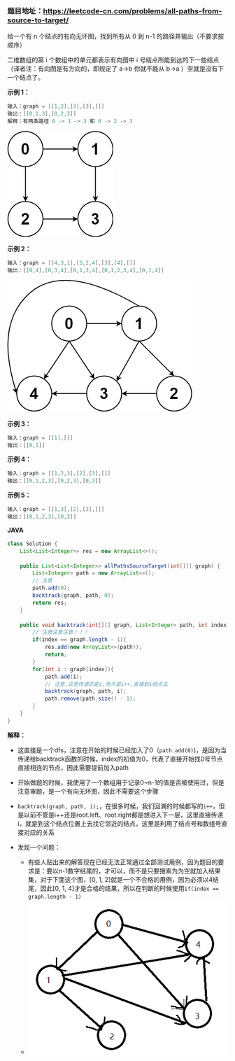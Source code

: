 ### 题目地址：https://leetcode-cn.com/problems/all-paths-from-source-to-target/

给一个有 n 个结点的有向无环图，找到所有从 0 到 n-1 的路径并输出（不要求按顺序）

二维数组的第 i 个数组中的单元都表示有向图中 i 号结点所能到达的下一些结点（译者注：有向图是有方向的，即规定了 a→b 你就不能从 b→a ）空就是没有下一个结点了。 

**示例 1：**

``` java
输入：graph = [[1,2],[3],[3],[]]
输出：[[0,1,3],[0,2,3]]
解释：有两条路径 0 -> 1 -> 3 和 0 -> 2 -> 3
```

![image](all_1.jpg)

**示例 2：**

``` java
输入：graph = [[4,3,1],[3,2,4],[3],[4],[]]
输出：[[0,4],[0,3,4],[0,1,3,4],[0,1,2,3,4],[0,1,4]]
```

![image](all_2.jpg)

**示例 3：**

``` java
输入：graph = [[1],[]]
输出：[[0,1]]
```

**示例 4：**

``` java
输入：graph = [[1,2,3],[2],[3],[]]
输出：[[0,1,2,3],[0,2,3],[0,3]]
```

**示例 5：**

``` java
输入：graph = [[1,3],[2],[3],[]]
输出：[[0,1,2,3],[0,3]]
```

**JAVA**

``` java
class Solution {
    List<List<Integer>> res = new ArrayList<>();

    public List<List<Integer>> allPathsSourceTarget(int[][] graph) {
        List<Integer> path = new ArrayList<>();
        // 注意
        path.add(0);
        backtrack(graph, path, 0);
        return res;
    }

    public void backtrack(int[][] graph, List<Integer> path, int index){
        // 注意注意注意！！！
        if(index == graph.length - 1){
            res.add(new ArrayList<>(path));
            return;
        }
        for(int i : graph[index]){
            path.add(i);
            // 注意,这里传递的是i,而不是i++,直接到i结点去
            backtrack(graph, path, i);
            path.remove(path.size() - 1);
        }
    }
}
```

**解释：**

- 这直接是一个dfs，注意在开始的时候已经加入了0（`path.add(0)`)，是因为当传递给backtrack函数的时候，index的初值为0，代表了直接开始找0号节点直接相连的节点，因此需要提前加入path
- 开始做题的时候，我使用了一个数组用于记录0~n-1的值是否被使用过，但是注意审题，是一个有向无环图，因此不需要这个步骤
- `backtrack(graph, path, i);`，在很多时候，我们回溯的时候都写的`i++`，但是以前不管是i++还是root.left、root.right都是想进入下一层，这里直接传递i，就是到这个结点位置上去找它邻近的结点，这里是利用了结点号和数组号直接对应的关系

- 发现一个问题：
  - 有些人贴出来的解答现在已经无法正常通过全部测试用例，因为题目的要求是：要以n-1数字结尾的，才可以，而不是只要搜索为为空就加入结果集，对于下面这个图，[0, 1, 2]就是一个不合格的用例，因为必须以4结尾，因此[0, 1, 4]才是合格的结果，所以在判断的时候使用`if(index == graph.length - 1)`
  - ![image](all_3.png)

